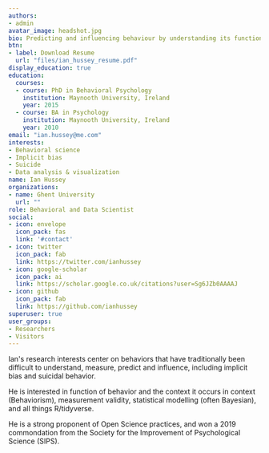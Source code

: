 ```yaml
---
authors:
- admin
avatar_image: headshot.jpg
bio: Predicting and influencing behaviour by understanding its function and context. Often with fancy stats and cool graphs.
btn:
- label: Download Resume
  url: "files/ian_hussey_resume.pdf"
display_education: true
education:
  courses:
  - course: PhD in Behavioral Psychology
    institution: Maynooth University, Ireland
    year: 2015
  - course: BA in Psychology
    institution: Maynooth University, Ireland
    year: 2010
email: "ian.hussey@me.com"
interests:
- Behavioral science
- Implicit bias
- Suicide
- Data analysis & visualization
name: Ian Hussey
organizations:
- name: Ghent University
  url: ""
role: Behavioral and Data Scientist
social:
- icon: envelope
  icon_pack: fas
  link: '#contact'
- icon: twitter
  icon_pack: fab
  link: https://twitter.com/ianhussey
- icon: google-scholar
  icon_pack: ai
  link: https://scholar.google.co.uk/citations?user=Sg6JZb0AAAAJ
- icon: github
  icon_pack: fab
  link: https://github.com/ianhussey
superuser: true
user_groups:
- Researchers
- Visitors
---
```


Ian's research interests center on behaviors that have traditionally been difficult to understand, measure, predict and influence, including implicit bias and suicidal behavior. 

He is interested in  function of behavior and the context it occurs in context (Behaviorism), measurement validity, statistical modelling (often Bayesian), and all things R/tidyverse. 

He is a strong proponent of Open Science practices, and won a 2019 commondation from the Society for the Improvement of Psychological Science (SIPS).
